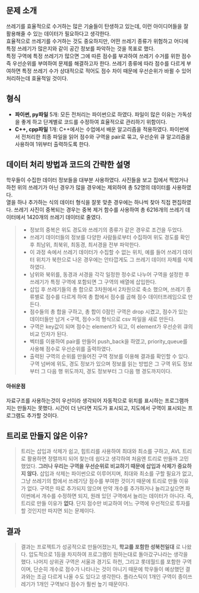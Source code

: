 ## 문제 소개
쓰레기를 효율적으로 수거하는 많은 기술들이 탄생하고 있는데, 이런 아이디어들을 잘 활용해줄 수 있는 데이터가 필요하다고 생각한다.   
효율적으로 쓰레기를 수거하는 것도 중요하지만, 어떤 쓰레기 종류가 위험하고 어디에 특정 쓰레기가 많은지와 같이 공간 정보를 파악하는 것을 목표로 했다.   
특정 구역에 특정 쓰레기가 많으면 그에 따른 점수를 부과하여 쓰레기 수거를 위한 점수 즉 우선순위를 부여하여 문제를 해결하고자 한다.
쓰레기 종류에 따라 점수를 다르게 부여하면 특정 쓰레기 수가 상대적으로 적어도 점수 차이 때문에 우선순위가 바뀔 수 있어 처리하는데 효율적일 것이다. 
## 형식
- __파이썬, py파일__ 5개: 모든 전처리는 파이썬으로 하였다. 파일이 많은 이유는 가독성을 좋게 하고 단계별로 코드를 수정하여 효율적으로 관리하기 위함이다.
- __C++, cpp파일__ 1개: C++에서는 수업에서 배운 알고리즘을 적용하였다. 파이썬에서 전처리한 최종 파일을 읽어 점수와 구역을 pair로 묶고, 우선순위 큐 알고리즘을 사용하여 1위부터 출력하도록 한다.
## 데이터 처리 방법과 코드의 간략한 설명
학우들이 수집한 데이터 정보들을 대부분 사용하였다. 사진들을 보고 집에서 찍었거나 하천 위의 쓰레기가 아닌 경우가 많을 경우에는 제외하여 총 52명의 데이터를 사용하였다.   
열을 하나 추가하는 식의 데이터 형식을 잘못 맞춘 경우에는 하나씩 찾아 직접 편집하였다.
쓰레기 사진이 중복되는 경우는 중복 제거 함수를 사용하여 총 6216개의 쓰레기 데이터에서 1420개의 쓰레기 데이터로 줄였다.   
> - 정보의 중복은 위도 경도와 쓰레기의 종류가 같은 경우로 조건을 두었다. 
> - 쓰레기 데이터들의 정보를 다양한 사람들로부터 수집하여 위도 경도를 확인 후 최남위, 최북위, 최동경, 최서경을 전부 파악한다.   
> - 이 과정 속에서 쓰레기 데이터가 수집할 수 없는 위치, 예를 들어 쓰레기 데이터 위치가 북한으로 나온 경우에는 안타깝게도 그 쓰레기 데이터 자체를 삭제하였다.   
> - 남위와 북위를, 동경과 서경을 각각 일정한 정수로 나누어 구역을 설정한 후 쓰레기가 특정 구역에 포함되면 그 구역의 배열에 삽입한다.   
> - 삽입 후 쓰레기들의 총 합으로 3차원에서 2차원으로 축소 했으며, 쓰레기 종류별로 점수를 다르게 하여 총 합에서 점수를 곱해 점수 데이터프레임으로 만든다.   
> - 점수들의 총 합을 구하고, 총 합이 0점인 구역은 drop 시켰고, 점수가 있는 데이터들만 남겨 <구역, 점수>의 형식으로 csv 파일을 새로 만든다.   
> - 구역은 key값이 되며 점수는 element가 되고, 이 element가 우선순위 큐의 비교 인자가 된다. 
> - 벡터를 이용하여 pair를 만들어 push_back을 하였고, priority_queue를 사용해 점수로 우선순위를 출력하였다.
> - 출력된 구역의 순위를 만들어진 구역 정보를 이용해 결과를 확인할 수 있다. 구역 넘버에 위도, 경도 정보가 있으며 정보를 읽는 방법은 그 구역 위도 정보부터 그 다음 행 위도까지, 경도 정보부터 그 다음 행 경도까지이다. 

#### 아쉬운점 
자료구조를 사용하는것이 우선이라 생각되어 자동적으로 위치를 표시하는 프로그램까지는 만들지는 못했다. 시간이 더 난다면 지도가 표시되고, 지도에서 구역이 표시되는 프로그램도 추가할 것이다. 

## 트리로 만들지 않은 이유?
> 트리는 삽입과 삭제가 쉽고, 힙트리를 사용하여 최대와 최소를 구하고, AVL 트리로 활용하면 정렬까지 되어 찾는데 쉽다고 생각하여 처음엔 트리로 만들까 고민했었다.
> __그러나 우리는 구역을 우선순위로 비교하기 때문에 삽입과 삭제가 중요하지 않다.__ 삽입과 삭제는 파이썬으로 이루어지며, 최대와 최소를 구할 필요가 없고, 그냥 쓰레기의 합에서 쓰레기당 점수를 부여한 것이기 때문에 트리로 만들 이유가 없다. 구역은 따로 추가되지 않으며 만약 개수를 추가하거나 늘리고싶으면 파이썬에서 개수를 수정하면 되지, 원래 있던 구역에서 늘리는 데이터가 아니다. 
> 즉, 트리로 만들 이유가 __없다__. 단지 점수만 비교하여 어느 구역에 우선적으로 투자를 할 것인지만 따지면 되는 문제이다.

## 결과
> 결과는 프로젝트가 성공적으로 만들어졌는지, __학교를 포함한 성북천일대__ 로 나왔다. 압도적으로 1등을 차지하여 프로그램이 원하는대로 돌아갔구나라는 생각을 했다. 
> 나머지 상위권 구역은 서울과 경기도 하천, 그리고 롯데월드를 포함한 구역이며, 단순히 개수로 점수가 나타나는 것이 아니기 때문에 학우들이 예상했던 결과와는 조금 다르게 나올 수도 있다고 생각한다. 플라스틱이 1개인 구역이 종이쓰레기가 1개인 구역보다 점수가 훨씬 높기 때문이다.
